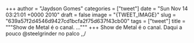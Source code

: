 
+++
author = "Jaydson Gomes"
categories = ["tweet"]
date = "Sun Nov 14 03:21:01 +0000 2010"
draft = false
image = "{TWEET_IMAGE}"
slug = "639a57f2d4546d9427cd1bcfa2f75d637f43cb00"
tags = ["tweet"]
title = """Show de Metal é o canal. ..."""
+++
Show de Metal é o canal. Daqui a pouco @steelgrinder no palco \,,/
